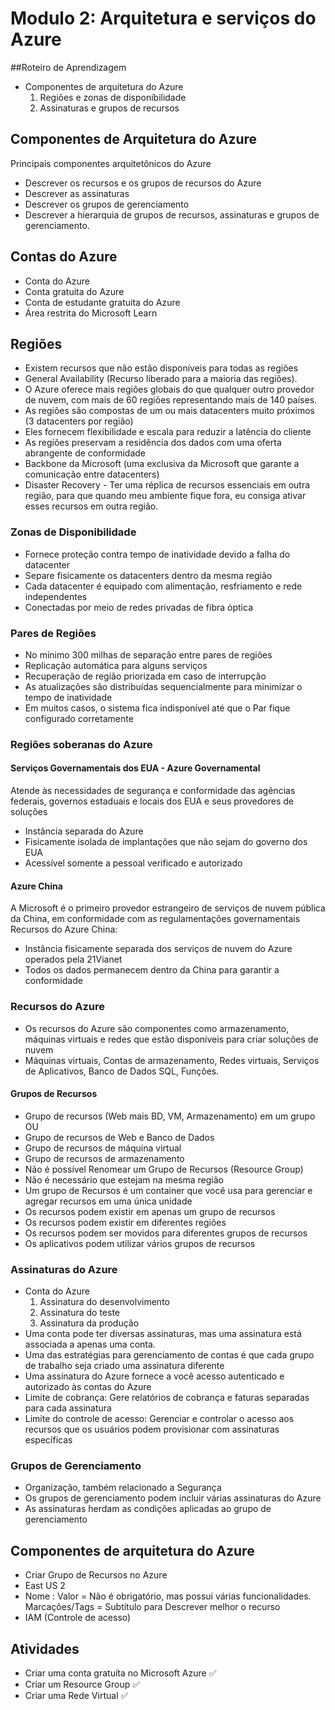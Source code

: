# Modulo 2: Arquitetura e serviços do Azure

##Roteiro de Aprendizagem
- Componentes de arquitetura do Azure
  1. Regiões e zonas de disponibilidade
  2. Assinaturas e grupos de recursos

## Componentes de Arquitetura do Azure

Principais componentes arquitetônicos do Azure
  - Descrever os recursos e os grupos de recursos do Azure
  - Descrever as assinaturas
  - Descrever os grupos de gerenciamento
  - Descrever a hierarquia de grupos de recursos, assinaturas e grupos de gerenciamento.

## Contas do Azure
  - Conta do Azure
  - Conta gratuita do Azure
  - Conta de estudante gratuita do Azure
  - Área restrita do Microsoft Learn

## Regiões
  - Existem recursos que não estão disponíveis para todas as regiões
  - General Availability (Recurso liberado para a maioria das regiões).
  - O Azure oferece mais regiões globais do que qualquer outro provedor de nuvem, com mais de 60 regiões representando mais de 140 países.
  - As regiões são compostas de um ou mais datacenters muito próximos (3 datacenters por região)
  - Eles fornecem flexibilidade e escala para reduzir a latência do cliente
  - As regiões preservam a residência dos dados com uma oferta abrangente de conformidade
  - Backbone da Microsoft (uma exclusiva da Microsoft que garante a comunicação entre datacenters)
  - Disaster Recovery - Ter uma réplica de recursos essenciais em outra região, para que quando meu ambiente fique fora, eu consiga ativar esses recursos em outra região.

### Zonas de Disponibilidade
  - Fornece proteção contra tempo de inatividade devido a falha do datacenter
  - Separe fisicamente os datacenters dentro da mesma região
  - Cada datacenter é equipado com alimentação, resfriamento e rede independentes
  - Conectadas por meio de redes privadas de fibra óptica

### Pares de Regiões
  - No mínimo 300 milhas de separação entre pares de regiões
  - Replicação automática para alguns serviços
  - Recuperação de região priorizada em caso de interrupção
  - As atualizações são distribuídas sequencialmente para minimizar o tempo de inatividade
  - Em muitos casos, o sistema fica indisponível até que o Par fique configurado corretamente

### Regiões soberanas do Azure

#### Serviços Governamentais dos EUA - Azure Governamental
Atende às necessidades de segurança e conformidade das agências federais, governos estaduais e locais dos EUA e seus provedores de soluções
  - Instância separada do Azure
  - Fisicamente isolada de implantações que não sejam do governo dos EUA
  - Acessível somente a pessoal verificado e autorizado

#### Azure China
A Microsoft é o primeiro provedor estrangeiro de serviços de nuvem pública da China, em conformidade com as regulamentações governamentais
  Recursos do Azure China:
  - Instância fisicamente separada dos serviços de nuvem do Azure operados pela 21Vianet
  - Todos os dados permanecem dentro da China para garantir a conformidade

### Recursos do Azure
  - Os recursos do Azure são componentes como armazenamento, máquinas virtuais e redes que estão disponíveis para criar soluções de nuvem
  - Máquinas virtuais, Contas de armazenamento, Redes virtuais, Serviços de Aplicativos, Banco de Dados SQL, Funções.

#### Grupos de Recursos
  - Grupo de recursos (Web mais BD, VM, Armazenamento) em um grupo OU
  - Grupo de recursos de Web e Banco de Dados
  - Grupo de recursos de máquina virtual
  - Grupo de recursos de armazenamento
  - Não é possível Renomear um Grupo de Recursos (Resource Group)
  - Não é necessário que estejam na mesma região
  - Um grupo de Recursos é um container que você usa para gerenciar e agregar recursos em uma única unidade
  - Os recursos podem existir em apenas um grupo de recursos
  - Os recursos podem existir em diferentes regiões
  - Os recursos podem ser movidos para diferentes grupos de recursos
  - Os aplicativos podem utilizar vários grupos de recursos

### Assinaturas do Azure
  - Conta do Azure
    1. Assinatura do desenvolvimento
    2. Assinatura do teste
    3. Assinatura da produção
  - Uma conta pode ter diversas assinaturas, mas uma assinatura está associada a apenas uma conta.
  - Uma das estratégias para gerenciamento de contas é que cada grupo de trabalho seja criado uma assinatura diferente
  - Uma assinatura do Azure fornece a você acesso autenticado e autorizado às contas do Azure
  - Limite de cobrança: Gere relatórios de cobrança e faturas separadas para cada assinatura
  - Limite do controle de acesso: Gerenciar e controlar o acesso aos recursos que os usuários podem provisionar com assinaturas específicas

### Grupos de Gerenciamento
  - Organização, também relacionado a Segurança
  - Os grupos de gerenciamento podem incluir várias assinaturas do Azure
  - As assinaturas herdam as condições aplicadas ao grupo de gerenciamento

## Componentes de arquitetura do Azure
  - Criar Grupo de Recursos no Azure
  - East US 2
  - Nome : Valor = Não é obrigatório, mas possui várias funcionalidades. Marcações/Tags = Subtítulo para Descrever melhor o recurso
  - IAM (Controle de acesso)

## Atividades
  - Criar uma conta gratuíta no Microsoft Azure ✅
  - Criar um Resource Group ✅
  - Criar uma Rede Virtual ✅
